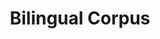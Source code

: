 ---
title: "Bilingual Corpus"

categories: ['']

tags: ['Bilingual', 'Corpus']

arabic: ['مدونة ثنائية اللغة']

publishers: ['المعالجة اﻵلية للنصوص العربية']

types: "word"

slug: ""
---